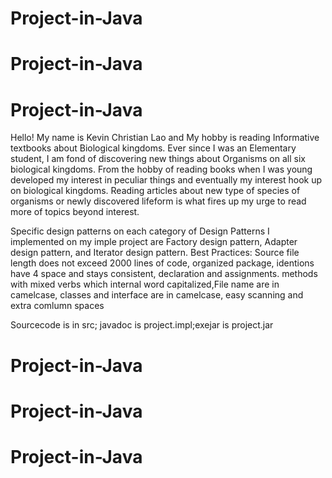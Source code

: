 # Project-in-Java
# Project-in-Java
# Project-in-Java
Hello! My name is Kevin Christian Lao and My hobby is reading Informative textbooks 
about Biological kingdoms. Ever since I was an Elementary student, I am fond of 
discovering new things about Organisms on all six biological kingdoms. From the 
hobby of reading books when I was young developed my interest in peculiar things 
and eventually my interest hook up on biological kingdoms. Reading articles about 
new type of species of organisms or newly discovered lifeform is what fires up my 
urge to read more of topics beyond interest. 

Specific design patterns on each category of Design Patterns I implemented on my 
imple project are Factory design pattern, Adapter design pattern, and Iterator 
design pattern. Best Practices: Source file length does not exceed 2000 lines
of code, organized package, identions have 4 space and stays consistent, 
declaration and assignments. methods with mixed verbs which internal word 
capitalized,File name are in camelcase, classes and interface are in camelcase,
easy scanning and extra comlumn spaces 

Sourcecode is in src; javadoc is project.impl;exejar is project.jar
# Project-in-Java
# Project-in-Java
# Project-in-Java
